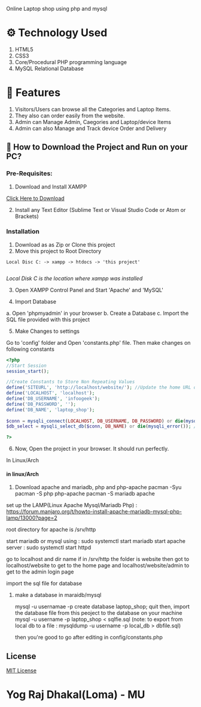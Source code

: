 Online Laptop shop using php and mysql

# ⚙️ Technology Used
1. HTML5
2. CSS3
3. Core/Procedural PHP programming language
4. MySQL Relational Database


# 🧰 Features
1. Visitors/Users can browse all the Categories and Laptop Items. 
2. They also can order easily from the website.
3. Admin can Manage Admin, Caegories and Laptop/device Items
4. Admin can also Manage and Track device Order and Delivery


## 📖  How to Download the Project and Run on your PC?

### Pre-Requisites:

1. Download and Install XAMPP

[Click Here to Download](https://www.apachefriends.org/index.html)

2. Install any Text Editor (Sublime Text or Visual Studio Code or Atom or Brackets)

### Installation

1. Download as as Zip or Clone this project
2. Move this project to Root Directory
```
Local Disc C: -> xampp -> htdocs -> 'this project'
 
```
*Local Disk C is the location where xampp was installed*

3. Open XAMPP Control Panel and Start 'Apache' and 'MySQL'

4. Import Database

a. Open 'phpmyadmin' in your browser
b. Create a Database
c. Import the SQL file provided with this project

5. Make Changes to settings

Go to 'config' folder and Open 'constants.php' file. Then make changes on following constants
```php
<?php 
//Start Session
session_start();

//Create Constants to Store Non Repeating Values
define('SITEURL', 'http://localhost/website/'); //Update the home URL of the project if you have changed port number or it's live on server
define('LOCALHOST', 'localhost');
define('DB_USERNAME', 'infoogeek');
define('DB_PASSWORD', '');
define('DB_NAME', 'laptop_shop');
    
$conn = mysqli_connect(LOCALHOST, DB_USERNAME, DB_PASSWORD) or die(mysqli_error()); //Database Connection
$db_select = mysqli_select_db($conn, DB_NAME) or die(mysqli_error()); //SElecting Database 

?>
```

6. Now, Open the project in your browser. It should run perfectly.




In Linux/Arch

#### in linux/Arch
1. Download apache and mariadb, php and php-apache
pacman -Syu
pacman -S php php-apache
pacman -S mariadb apache

set up the LAMP(Linux Apache Mysql/Mariadb Php) : https://forum.manjaro.org/t/howto-install-apache-mariadb-mysql-php-lamp/13000?page=2


root directory for apache is 
/srv/http

start mariadb or mysql using : sudo systemctl start mariadb
start apache server : sudo systemctl start httpd

go to localhost and dir name 
if in /srv/http the folder is website then got to localhost/website to get to the home page 
and localhost/website/admin to get to the admin login page

import the sql file for database 
1) make a database in maraidb/mysql

	mysql -u usernamae -p
	create database laptop_shop;
	quit
	then, 
	import the database file from this peoject to the database on your machine
	mysql -u username -p  laptop_shop < sqlfie.sql
				(note: to export from local db to a file : mysqldump -u username -p local_db > dbfile.sql)
	
	then you're good to go
	after editing in config/constants.php

## License
[MIT License](LICENSE)
# Yog Raj Dhakal(Loma) - MU
